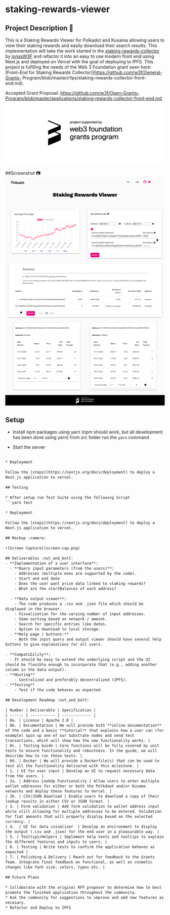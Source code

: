 # staking-rewards-viewer

## Project Description :page_facing_up:

This is a Staking Rewards Viewer for Polkadot and Kusama allowing users to view their staking rewards and easily download their search results.
This implementation will take the work started in the [staking-rewards-collector](https://github.com/w3f/staking-rewards-collector) by [jonasW3F](https://github.com/jonasW3F) and refactor it into an easy to use modern front end using Next.js and deployed on Vercel with the goal of deploying to IPFS. This project is fufilling the needs of the Web 3 Foundation grant seen here: [Front-End for Staking Rewards Collector](https://github.com/w3f/General-Grants-
Program/blob/master/rfps/staking-rewards-collector-front-end.md).



Accepted Grant Proposal: https://github.com/w3f/Open-Grants-Program/blob/master/applications/staking-rewards-collector-front-end.md
![web 3 foundation badge](public/web3_foundation_grants_badge_black.png)

##Screenshot :camera: ![Screenshot](public/screenshot.png)


## Setup

* Install npm packages using yarn (npm should work, but all development has been done using yarn)
  from src folder run the `yarn` command

* Start the server
```yarn run dev

* Deployment

Follow the [steps](https://nextjs.org/docs/deployment) to deploy a Next.js application to vercel.

## Testing

* After setup run Test Suite using the following Script
```yarn test

* Deployment

Follow the [steps](https://nextjs.org/docs/deployment) to deploy a Next.js application to vercel.

## Mockup :camera:

![Screen Capture](screen-cap.png)

## Deliverables :nut_and_bolt:
- **Implementation of a user interface**:
  - **Query input parameters (from the users)**:
    - Addresses (multiple ones are supported by the code).
    - Start and end date
    - Does the user want price data linked to staking rewards?
    - What are the startBalances of each address?

  - **Data output viewer**:
    - The code produces a .csv and .json file which should be displayed in the browser.
    - Visualization for the varying number of input addresses.
    - Some sorting based on network / amount.
    - Search for specific entries like dates.
    - Option to download to local storage.
  - **Help page / buttons:**
    - Both the input query and output viewer should have several help buttons to give explanations for all users.

- **Compatibility**:
  - It should be easy to extend the underlying script and the UI should be flexible enough to incorporate that (e.g., adding another column in the data output).
- **Hosting**
    - Centralized and preferably decentralized (IPFS).
- **Testing**
    - Test if the code behaves as expected.

## Development Roadmap :nut_and_bolt:

| Number | Deliverable | Specification |
| -----: | ----------- | ------------- |
| 0a. | License | Apache 2.0 |
| 0b. | Documentation | We will provide both **inline documentation** of the code and a basic **tutorial** that explains how a user can (for example) spin up one of our Substrate nodes and send test transactions, which will show how the new functionality works. |
| 0c. | Testing Guide | Core functions will be fully covered by unit tests to ensure functionality and robustness. In the guide, we will describe how to run these tests. |
| 0d. | Docker | We will provide a Dockerfile(s) that can be used to test all the functionality delivered with this milestone. |
| 1. | UI for user input | Develop an UI to request necessary data from the users. |
| 2a. | Address LookUp Functionality | Allow users to enter multiple wallet addresses for either or both the Polkdaot and/or Kusama networks and deploy these features to Vercel. |
| 2b. | CSV/JSON Download | Enable users to download a copy of their lookup results in either CSV or JSON format. |
| 3. | Form validation | Add form validation to wallet address input while still allowing for multiple addresses to be entered. Validation for fiat amounts that will properly display based on the selected currency. |
| 4.  | UI for data visualizer  | Develop an environment to display the output (.csv and .json) for the end user in a pleasurable way. |
| 5. | Tooltips/Helpers | Implement help texts and tooltips to explain the different features and inputs to users. |
| 6. | Testing | Write tests to confirm the application behaves as expected |
| 7. | Polishing & Delivery | Reach out for feedback to the Grants Team. Integrate final feedback on functional, as well as cosmetic changes like font size, colors, typos etc. |

## Future Plans

* Collaborate with the original RFP proposer to determine how to best promote the finished application throughout the community.
* Ask the community for suggestions to improve and add new features as necesary.
* Refactor and Deploy to IPFS
